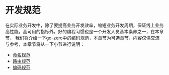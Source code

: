 # 开发规范
在实际业务开发中，除了要提高业务开发效率，缩短业务开发周期，保证线上业务高性能，高可用的指标外，好的编程习惯也是一个开发人员基本素养之一，在本章节，
我们将介绍一下go-zero中的编码规范，本章节为可选章节，内容仅供交流与参考，本章节将从一下小节进行说明：
* [命名规范](naming-spec.md)
* [路由规范](route-naming-spec.md)
* [编码规范](coding-spec.md)

